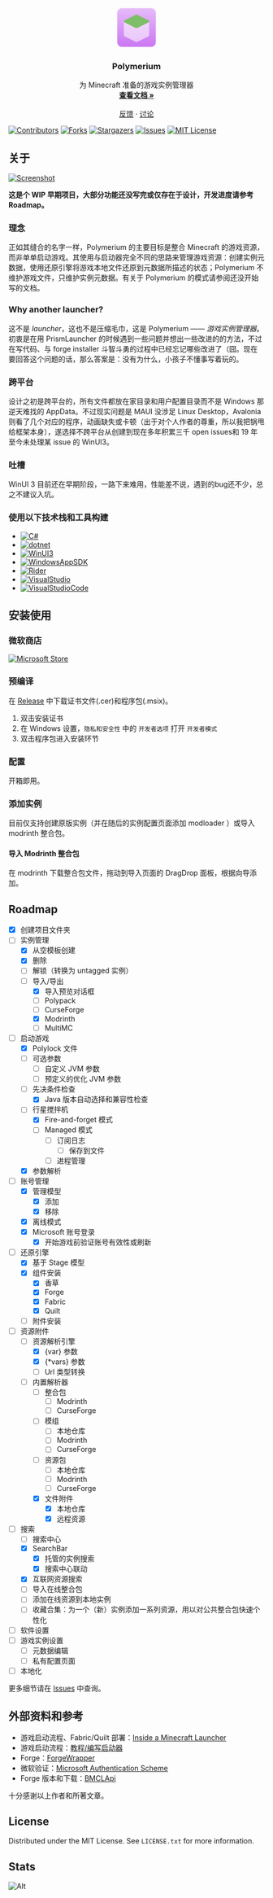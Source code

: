 <!-- PROJECT LOGO -->
<br />
<div align="center">
  <a href="https://github.com/d3ara1n/Polymerium">
    <img src="src/Polymerium.App/Polymerium.App%20(Package)/Images/Logo.png" alt="Logo" width="80" height="80">
  </a>

<h3 align="center">Polymerium</h3>

  <p align="center">
    为 Minecraft 准备的游戏实例管理器
    <br />
    <a href="https://github.com/d3ara1n/Polymerium/wiki"><strong>查看文档 »</strong></a>
    <br />
    <br />
    <a href="https://github.com/d3ara1n/Polymerium/issues">反馈</a>
    ·
    <a href="https://github.com/d3ara1n/Polymerium/discussions">讨论</a>
  </p>
</div>

<!-- PROJECT SHIELDS -->
[![Contributors][contributors-shield]][contributors-url]
[![Forks][forks-shield]][forks-url]
[![Stargazers][stars-shield]][stars-url]
[![Issues][issues-shield]][issues-url]
[![MIT License][license-shield]][license-url]

<!-- ABOUT THE PROJECT -->
## 关于

[![Screenshot][product-screenshot]](#关于)

**这是个 WIP 早期项目，大部分功能还没写完或仅存在于设计，开发进度请参考 Roadmap。**

### 理念

正如其缝合的名字一样，Polymerium 的主要目标是整合 Minecraft 的游戏资源，而非单单启动游戏。其使用与启动器完全不同的思路来管理游戏资源：创建实例元数据，使用还原引擎将游戏本地文件还原到元数据所描述的状态；Polymerium 不维护游戏文件，只维护实例元数据。有关于 Polymerium 的模式请参阅还没开始写的文档。

### Why another launcher?

这不是 *launcher*，这也不是压缩毛巾，这是 Polymerium —— *游戏实例管理器*。
初衷是在用 PrismLauncher 的时候遇到一些问题并想出一些改进的的方法，不过在写代码、与 forge installer 斗智斗勇的过程中已经忘记哪些改进了（囧。现在要回答这个问题的话，那么答案是：没有为什么，小孩子不懂事写着玩的。

### 跨平台

设计之初是跨平台的，所有文件都放在家目录和用户配置目录而不是 Windows 那逆天难找的 AppData。不过现实问题是 MAUI 没涉足 Linux Desktop，Avalonia 则看了几个对应的程序，动画缺失或卡顿（出于对个人作者的尊重，所以我把锅甩给框架本身），遂选择不跨平台从创建到现在多年积累三千 open issues和 19 年至今未处理某 issue 的 WinUI3。

### 吐槽

WinUI 3 目前还在早期阶段，一路下来难用，性能差不说，遇到的bug还不少，总之不建议入坑。

### 使用以下技术栈和工具构建

* [![C#][CSharp]][CSharp-url]
* [![dotnet][DotNet]][DotNet-url]
* [![WinUI3][WinUI]][WinUI-url]
* [![WindowsAppSDK][WindowsAppSDK]][WindowsAppSDK-url]
* [![Rider][Rider]][Rider-url]
* [![VisualStudio][VisualStudio]][VisualStudio-url]
* [![VisualStudioCode][VSCode]][VSCode-url]

<!-- GETTING STARTED -->
## 安装使用

### 微软商店

[![Microsoft Store](https://get.microsoft.com/images/en-us%20dark.svg)](https://www.microsoft.com/store/apps/9NGQHHCT2Q6Z)

### 预编译

在 [Release]("https://github.com/d3ara1n/Polymerium/releases") 中下载证书文件(.cer)和程序包(.msix)。

1. 双击安装证书
2. 在 Windows 设置，`隐私和安全性` 中的 `开发者选项` 打开 `开发者模式`
3. 双击程序包进入安装环节

### 配置

开箱即用。

### 添加实例

目前仅支持创建原版实例（并在随后的实例配置页面添加 modloader ）或导入 modrinth 整合包。

#### 导入 Modrinth 整合包

在 modrinth 下载整合包文件，拖动到导入页面的 DragDrop 面板，根据向导添加。

<!-- ROADMAP -->
## Roadmap

* [x] 创建项目文件夹
* [ ] 实例管理
  * [x] 从空模板创建
  * [x] 删除
  * [ ] 解锁（转换为 untagged 实例）
  * [ ] 导入/导出
    * [x] 导入预览对话框
    * [ ] Polypack
    * [ ] CurseForge
    * [x] Modrinth
    * [ ] MultiMC
* [ ] 启动游戏
  * [x] Polylock 文件
  * [ ] 可选参数
    * [ ] 自定义 JVM 参数
    * [ ] 预定义的优化 JVM 参数
  * [ ] 先决条件检查
    * [x] Java 版本自动选择和兼容性检查
  * [ ] 行星搅拌机
    * [x] Fire-and-forget 模式
    * [ ] Managed 模式
      * [ ] 订阅日志
        * [ ] 保存到文件
      * [ ] 进程管理
  * [x] 参数解析
* [ ] 账号管理
  * [x] 管理模型
    * [x] 添加
    * [x] 移除
  * [x] 离线模式
  * [x] Microsoft 账号登录
    * [x] 开始游戏前验证账号有效性或刷新
* [ ] 还原引擎
  * [x] 基于 Stage 模型
  * [x] 组件安装
    * [x] 香草
    * [x] Forge
    * [x] Fabric
    * [x] Quilt
  * [ ] 附件安装
* [ ] 资源附件
  * [ ] 资源解析引擎
    * [x] {var} 参数
    * [x] {*vars} 参数
    * [ ] Url 类型转换
  * [ ] 内置解析器
    * [ ] 整合包
      * [ ] Modrinth
      * [ ] CurseForge
    * [ ] 模组
      * [ ] 本地仓库
      * [ ] Modrinth
      * [ ] CurseForge
    * [ ] 资源包
      * [ ] 本地仓库
      * [ ] Modrinth
      * [ ] CurseForge
    * [x] 文件附件
      * [x] 本地仓库
      * [x] 远程资源
* [ ] 搜索
  * [ ] 搜索中心
  * [x] SearchBar
    * [x] 托管的实例搜索
    * [x] 搜索中心联动
  * [x] 互联网资源搜索
  * [ ] 导入在线整合包
  * [ ] 添加在线资源到本地实例
  * [ ] 收藏合集：为一个（新）实例添加一系列资源，用以对公共整合包快速个性化
* [ ] 软件设置
* [ ] 游戏实例设置
  * [ ] 元数据编辑
  * [ ] 私有配置页面
* [ ] 本地化

更多细节请在 [Issues](https://github.com/d3ara1n/Polymerium/issues) 中查询。

<!-- REFERENCES -->
## 外部资料和参考

* 游戏启动流程、Fabric/Quilt 部署：[Inside a Minecraft Launcher](https://ryanccn.dev/posts/inside-a-minecraft-launcher/)
* 游戏启动流程：[教程/编写启动器](https://minecraft.fandom.com/zh/wiki/%E6%95%99%E7%A8%8B/%E7%BC%96%E5%86%99%E5%90%AF%E5%8A%A8%E5%99%A8?variant=zh)
* Forge：[ForgeWrapper](https://github.com/ZekerZhayard/ForgeWrapper)
* 微软验证：[Microsoft Authentication Scheme](https://wiki.vg/Microsoft_Authentication_Scheme)
* Forge 版本和下载：[BMCLApi](https://bmclapidoc.bangbang93.com/)

十分感谢以上作者和所著文章。

<!-- LICENSE -->
## License

Distributed under the MIT License. See `LICENSE.txt` for more information.

## Stats

![Alt](https://repobeats.axiom.co/api/embed/594b206d199e6aae83226e6b7b834f6896322858.svg "Repobeats analytics image")

<!-- MARKDOWN LINKS & IMAGES -->
<!-- https://www.markdownguide.org/basic-syntax/#reference-style-links -->
[contributors-shield]: https://img.shields.io/github/contributors/d3ara1n/Polymerium.svg?style=for-the-badge
[contributors-url]: https://github.com/d3ara1n/Polymerium/graphs/contributors
[forks-shield]: https://img.shields.io/github/forks/d3ara1n/Polymerium.svg?style=for-the-badge
[forks-url]: https://github.com/d3ara1n/Polymerium/network/members
[stars-shield]: https://img.shields.io/github/stars/d3ara1n/Polymerium.svg?style=for-the-badge
[stars-url]: https://github.com/d3ara1n/Polymerium/stargazers
[issues-shield]: https://img.shields.io/github/issues/d3ara1n/Polymerium.svg?style=for-the-badge
[issues-url]: https://github.com/d3ara1n/Polymerium/issues
[license-shield]: https://img.shields.io/github/license/d3ara1n/Polymerium.svg?style=for-the-badge
[license-url]: https://github.com/d3ara1n/Polymerium/blob/master/LICENSE.txt
[product-screenshot]: assets/images/Screenshot.gif
[CSharp]: https://img.shields.io/badge/C%23-11-239120?style=for-the-badge&logoColor=white
[CSharp-url]: https://learn.microsoft.com/en-us/dotnet/csharp/
[DotNet]: https://img.shields.io/badge/.NET-7-5C2D91?style=for-the-badge&logoColor=white
[DotNet-url]: https://dotnet.microsoft.com/
[WinUI]: https://img.shields.io/badge/WinUI-3-0F5197?style=for-the-badge&logoColor=white
[WinUI-url]: https://microsoft.github.io/microsoft-ui-xaml/
[WindowsAppSDK]: https://img.shields.io/badge/Windows%20App%20SDK-1.2-348753?style=for-the-badge&logoColor=white
[WindowsAppSDK-url]: https://github.com/microsoft/WindowsAppSDK
[Rider]: https://img.shields.io/badge/Rider-DE1369?style=for-the-badge&logo=Rider&logoColor=white
[Rider-url]: https://www.jetbrains.com/rider/
[VisualStudio]: https://img.shields.io/badge/Visual_Studio-5C2D91?style=for-the-badge&logo=visual%20studio&logoColor=white
[VisualStudio-url]: https://visualstudio.microsoft.com
[VSCode]: https://img.shields.io/badge/Visual_Studio_Code-0078D4?style=for-the-badge&logo=visual%20studio%20code&logoColor=white
[VSCode-url]: https://code.visualstudio.com/
